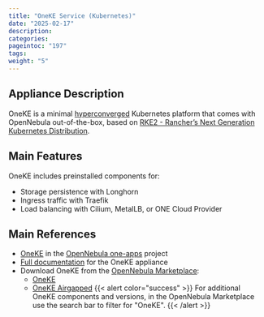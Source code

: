 ```yaml
---
title: "OneKE Service (Kubernetes)"
date: "2025-02-17"
description:
categories:
pageintoc: "197"
tags:
weight: "5"
---
```


<a id="oneke-guide"></a>

<!--# OpenNebula Kubernetes Engine (OneKE) -->

## Appliance Description

OneKE is a minimal [hyperconverged](https://en.wikipedia.org/wiki/Hyper-converged_infrastructure) Kubernetes platform that comes with OpenNebula out-of-the-box, based on [RKE2 - Rancher’s Next Generation Kubernetes Distribution](https://docs.rke2.io/).

## Main Features

OneKE includes preinstalled components for:

* Storage persistence with Longhorn
* Ingress traffic with Traefik
* Load balancing with Cilium, MetalLB, or ONE Cloud Provider

## Main References

- [OneKE](https://github.com/OpenNebula/one-apps/tree/master/appliances/OneKE) in the [OpenNebula one-apps](https://github.com/OpenNebula/one-apps) project
- [Full documentation](https://github.com/OpenNebula/one-apps/wiki) for the OneKE appliance
- Download OneKE from the [OpenNebula Marketplace](https://marketplace.opennebula.io/appliance):
  - [OneKE](https://marketplace.opennebula.io/appliance/e73d2dda-1816-4f47-981f-72f1255f94ac)
  - [OneKE Airgapped](https://marketplace.opennebula.io/appliance/9378a80f-7556-46d2-8a89-43c8b03162e6)
{{< alert color="success" >}}
For additional OneKE components and versions, in the OpenNebula Marketplace use the search bar to filter for "OneKE".
{{< /alert >}}

